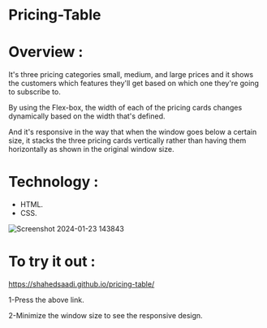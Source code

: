 # Pricing-Table

# Overview :
It's three pricing categories small, medium, and large prices and it shows the customers which features they'll get based on which one they're going to subscribe to.

By using the Flex-box, the width of each of the pricing cards changes dynamically based on the width that's defined.

And it's responsive in the way that when the window goes below a certain size, it stacks the three pricing cards vertically rather than having them horizontally as shown in the original window size.

# Technology :
- HTML.
- CSS.

![Screenshot 2024-01-23 143843](https://github.com/shahedsaadi/pricing-table/assets/108287237/2de05d5e-0a9c-47aa-bfeb-b4d140006a32)

# To try it out :

https://shahedsaadi.github.io/pricing-table/

1-Press the above link.

2-Minimize the window size to see the responsive design.
